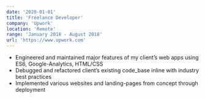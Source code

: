 ```yaml
---
date: '2020-01-01'
title: 'Freelance Developer'
company: 'Upwork'
location: 'Remote'
range: 'January 2018 - August 2018'
url: 'https://www.upwork.com'
---
```


- Engineered and maintained major features of my client’s web apps using ES6, Google-Analytics, HTML/CSS
- Debugged and refactored client’s existing code_base inline with industry best practices
- Implemented various websites and landing-pages from concept through deployment
